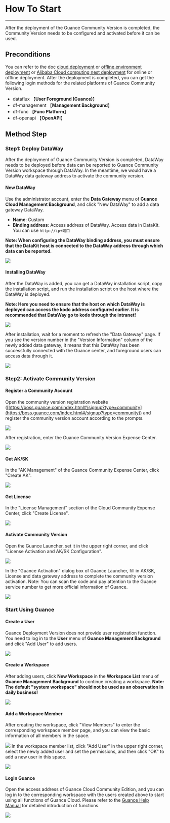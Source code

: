 # How To Start
---

After the deployment of the Guance Community Version is completed, the Community Version needs to be configured and activated before it can be used. 

## Preconditions

You can refer to the doc [cloud deployment](cloud-deployment-manual.md) or [offline environment deployment](offline-deployment-manual.md) or [Alibaba Cloud computing nest deployment](https://help.aliyun.com/document_detail/416711.html?spm=5176.26884182.J_4028621810.1.3a4b7bbbT89v0m) for online or offline deployment. After the deployment is completed, you can get the following login methods for the related platforms of Guance Community Version. 

- dataflux 【**User Foreground (Guance)**】
- df-management 【**Management Background**】
- df-func 【**Func Platform**】
- df-openapi 【**OpenAPI**】

## Method Step

### Step1: Deploy DataWay

After the deployment of Guance Community Version is completed, DataWay needs to be deployed before data can be reported to Guance Community Version workspace through DataWay. In the meantime, we would have a DataWay data gateway address to activate the community version. 

#### New DataWay
Use the administrator account, enter the **Data Gateway** menu of **Guance Cloud Management Background**, and click "New DataWay" to add a data gateway DataWay. 

- **Name**: Custom
- **Binding address**: Access address of DataWay. Access data in DataKit. You can use `http://ip+端口`

**Note: When configuring the DataWay binding address, you must ensure that the DataKit host is connected to the DataWay address through which data can be reported.**

![](img/12.deployment_1.png)

#### Installing DataWay
After the DataWay is added, you can get a DataWay installation script, copy the installation script, and run the installation script on the host where the DataWay is deployed. 

**Note: Here you need to ensure that the host on which DataWay is deployed can access the kodo address configured earlier. It is recommended that DataWay go to kodo through the intranet!**

![](img/12.deployment_2.png)

After installation, wait for a moment to refresh the "Data Gateway" page. If you see the version number in the "Version Information" column of the newly added data gateway, it means that this DataWay has been successfully connected with the Guance center, and foreground users can access data through it. 

![](img/12.deployment_3.png)

### Step2: Activate Community Version

#### Register a Community Account
Open the community version registration website ([https://boss.guance.com/index.html#/signup?type=community](https://boss.guance.com/index.html#/signup?type=community)) and register the community version account according to the prompts. 

![](img/12.deployment_4.png)

After registration, enter the Guance Community Version Expense Center. 

![](img/12.deployment_5.png)

#### Get AK/SK

In the "AK Management" of the Guance Community Expense Center, click "Create AK". 

![](img/12.deployment_6.png)

#### Get License

In the "License Management" section of the Cloud Community Expense Center, click "Create License". 

![](img/12.deployment_7.png)

#### Activate Community Version 
Open the Guance Launcher, set it in the upper right corner, and click "License Activation and AK/SK Configuration". 

![](img/12.deployment_8.png)

In the "Guance Activation" dialog box of Guance Launcher, fill in AK/SK, License and data gateway address to complete the community version activation.
Note: You can scan the code and pay attention to the Guance service number to get more official information of Guance. 

![](img/12.deployment_9.png)

### Start Using Guance
#### Create a User
Guance Deployment Version does not provide user registration function. You need to log in to the **User** menu of **Guance Management Background** and click "Add User" to add users. 

![](img/12.deployment_10.png)

#### Create a Workspace 
After adding users, click **New Workspace** in the **Workspace List** menu of **Guance Management Background** to continue creating a workspace.
**Note: The default "system workspace" should not be used as an observation in daily business!**

![](img/12.deployment_11.png)

#### Add a Workspace Member 
After creating the workspace, click "View Members" to enter the corresponding workspace member page, and you can view the basic information of all members in the space. 

![](img/12.deployment_12.png)
In the workspace member list, click "Add User" in the upper right corner, select the newly added user and set the permissions, and then click "OK" to add a new user in this space. 

![](img/12.deployment_13.png)
#### Login Guance
Open the access address of Guance Cloud Community Edition, and you can log in to the corresponding workspace with the users created above to start using all functions of Guance Cloud. Please refer to the [Guance Help Manual](https://docs.guance.com/) for detailed introduction of functions. 

![](img/12.deployment_14.png)


